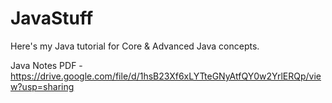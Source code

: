 # JavaStuff

Here's my Java tutorial for Core &amp; Advanced Java concepts.

Java Notes PDF  - https://drive.google.com/file/d/1hsB23Xf6xLYTteGNyAtfQY0w2YrlERQp/view?usp=sharing
